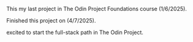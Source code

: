 This my last project in The Odin Project Foundations course (1/6/2025).

Finished this project on (4/7/2025).

excited to start the full-stack path in The Odin Project.